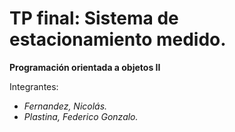 # TP final: Sistema de estacionamiento medido.

__Programación orientada a objetos II__  

Integrantes:  
* *Fernandez, Nicolás.*  
* *Plastina, Federico Gonzalo.*  


